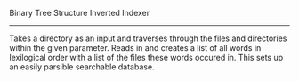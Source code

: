 Binary Tree Structure Inverted Indexer
*********************************

Takes a directory as an input and traverses through the files and directories within the given parameter. Reads in and creates a list of all words in lexilogical order with a list of the files these words occured in. This sets up an easily parsible searchable database.
